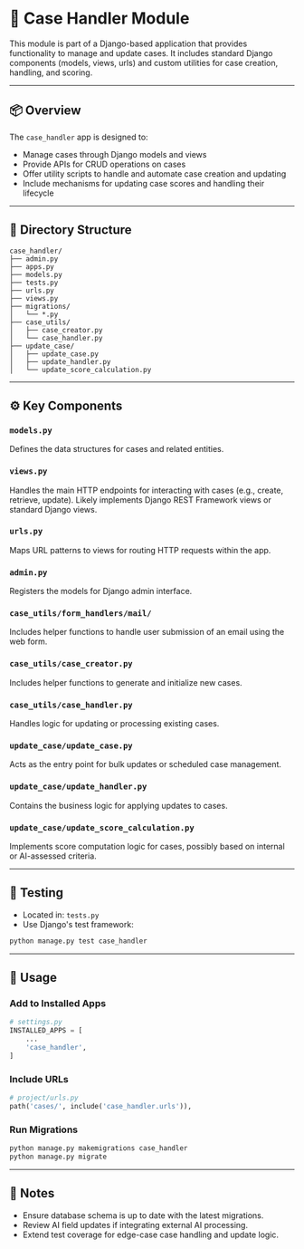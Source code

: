 # 🧳 Case Handler Module

This module is part of a Django-based application that provides functionality to manage and update cases. It includes standard Django components (models, views, urls) and custom utilities for case creation, handling, and scoring.

---

## 📦 Overview

The `case_handler` app is designed to:
- Manage cases through Django models and views
- Provide APIs for CRUD operations on cases
- Offer utility scripts to handle and automate case creation and updating
- Include mechanisms for updating case scores and handling their lifecycle

---

## 🧩 Directory Structure

```
case_handler/
├── admin.py
├── apps.py
├── models.py
├── tests.py
├── urls.py
├── views.py
├── migrations/
│   └── *.py
├── case_utils/
│   ├── case_creator.py
│   └── case_handler.py
├── update_case/
│   ├── update_case.py
│   ├── update_handler.py
│   └── update_score_calculation.py
```

---

## ⚙️ Key Components

### `models.py`
Defines the data structures for cases and related entities.

### `views.py`
Handles the main HTTP endpoints for interacting with cases (e.g., create, retrieve, update). Likely implements Django REST Framework views or standard Django views.

### `urls.py`
Maps URL patterns to views for routing HTTP requests within the app.

### `admin.py`
Registers the models for Django admin interface.

### `case_utils/form_handlers/mail/`
Includes helper functions to handle user submission of an email using the web form.

### `case_utils/case_creator.py`
Includes helper functions to generate and initialize new cases.

### `case_utils/case_handler.py`
Handles logic for updating or processing existing cases.

### `update_case/update_case.py`
Acts as the entry point for bulk updates or scheduled case management.

### `update_case/update_handler.py`
Contains the business logic for applying updates to cases.

### `update_case/update_score_calculation.py`
Implements score computation logic for cases, possibly based on internal or AI-assessed criteria.

---

## 🧪 Testing

- Located in: `tests.py`
- Use Django's test framework:
```bash
python manage.py test case_handler
```

---

## 🔧 Usage

### Add to Installed Apps
```python
# settings.py
INSTALLED_APPS = [
    ...
    'case_handler',
]
```

### Include URLs
```python
# project/urls.py
path('cases/', include('case_handler.urls')),
```

### Run Migrations
```bash
python manage.py makemigrations case_handler
python manage.py migrate
```

---

## 📌 Notes

- Ensure database schema is up to date with the latest migrations.
- Review AI field updates if integrating external AI processing.
- Extend test coverage for edge-case case handling and update logic.
